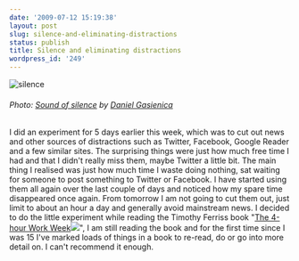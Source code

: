 ```yaml
---
date: '2009-07-12 15:19:38'
layout: post
slug: silence-and-eliminating-distractions
status: publish
title: Silence and eliminating distractions
wordpress_id: '249'
---
```


![silence](http://www.stevenhorner.com/wp-content/uploads/2009/07/silence.jpg)

###### Photo: [Sound of silence](http://www.flickr.com/photos/gasi/1572001177/) by [Daniel Gasienica](http://www.flickr.com/people/gasi/)

I did an experiment for 5 days earlier this week, which was to cut out news and other sources of distractions such as Twitter, Facebook, Google Reader and a few similar sites. The surprising things were just how much free time I had and that I didn't really miss them, maybe Twitter a little bit. The main thing I realised was just how much time I waste doing nothing, sat waiting for someone to post something to Twitter or Facebook. I have started using them all again over the last couple of days and noticed how my spare time disappeared once again. From tomorrow I am not going to cut them out, just limit to about an hour a day and generally avoid mainstream news. I decided to do the little experiment while reading the Timothy Ferriss book "[The 4-hour Work Week](http://www.amazon.co.uk/gp/product/0091923727?ie=UTF8&tag=faitocom-21&linkCode=as2&camp=1634&creative=19450&creativeASIN=0091923727)![](http://www.assoc-amazon.co.uk/e/ir?t=faitocom-21&l=as2&o=2&a=0091923727)", I am still reading the book and for the first time since I was 15 I've marked loads of things in a book to re-read, do or go into more detail on. I can't recommend it enough. 
